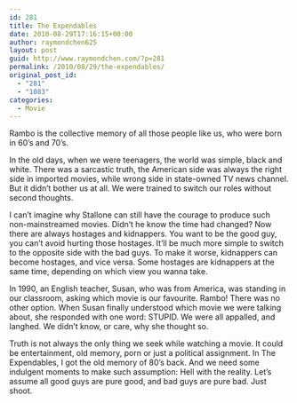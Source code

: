 ```yaml
---
id: 281
title: The Expendables
date: 2010-08-29T17:16:15+00:00
author: raymondchen625
layout: post
guid: http://www.raymondchen.com/?p=281
permalink: /2010/08/29/the-expendables/
original_post_id:
  - "281"
  - "1083"
categories:
  - Movie
---
```

Rambo is the collective memory of all those people like us, who were born in 60&#8217;s and 70&#8217;s.

In the old days, when we were teenagers, the world was simple, black and white. There was a sarcastic truth, the American side was always the right side in imported movies, while wrong side in state-owned TV news channel. But it didn&#8217;t bother us at all. We were trained to switch our roles without second thoughts.

I can&#8217;t imagine why Stallone can still have the courage to produce such non-mainstreamed movies. Didn&#8217;t he know the time had changed? Now there are always hostages and kidnappers. You want to be the good guy, you can&#8217;t avoid hurting those hostages. It&#8217;ll be much more simple to switch to the opposite side with the bad guys. To make it worse, kidnappers can become hostages, and vice versa. Some hostages are kidnappers at the same time, depending on which view you wanna take.

In 1990, an English teacher, Susan, who was from America, was standing in our classroom, asking which movie is our favourite. Rambo! There was no other option. When Susan finally understood which movie we were talking about, she responded with one word: STUPID. We were all appalled, and langhed. We didn&#8217;t know, or care, why she thought so.

Truth is not always the only thing we seek while watching a movie. It could be entertainment, old memory, porn or just a political assignment. In The Expendables, I got the old memory of 80&#8217;s back. And we need some indulgent moments to make such assumption: Hell with the reality. Let&#8217;s assume all good guys are pure good, and bad guys are pure bad. Just shoot.